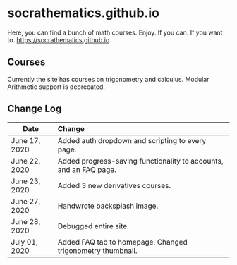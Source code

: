# socrathematics.github.io
Here, you can find a bunch of math courses. Enjoy. If you can. If you want to. 
https://socrathematics.github.io
## Courses
Currently the site has courses on trigonometry and calculus. Modular Arithmetic support is deprecated.
## Change Log
| Date   |      Change    | 
|---|:---|
|June 17, 2020 | Added auth dropdown and scripting to every page. | 
|June 22, 2020 | Added progress-saving functionality to accounts, and an FAQ page. |
|June 23, 2020 | Added 3 new derivatives courses. |
|June 27, 2020 | Handwrote backsplash image. |
|June 28, 2020 | Debugged entire site. |
|July 01, 2020 | Added FAQ tab to homepage. Changed trigonometry thumbnail. |